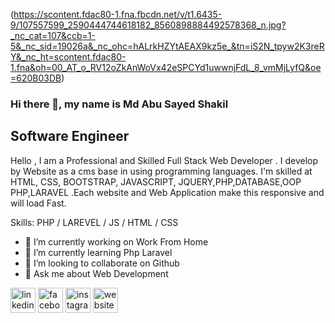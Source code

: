 (https://scontent.fdac80-1.fna.fbcdn.net/v/t1.6435-9/107557599_2590444744618182_8560898884492578368_n.jpg?_nc_cat=107&ccb=1-5&_nc_sid=19026a&_nc_ohc=hALrkHZYtAEAX9kz5e_&tn=iS2N_tpyw2K3reRY&_nc_ht=scontent.fdac80-1.fna&oh=00_AT_o_RV12oZkAnWoVx42eSPCYd1uwwnjFdL_8_vmMjLyfQ&oe=620B03DB)

### Hi there 👋, my name is Md Abu Sayed Shakil
## Software Engineer


Hello , I am a Professional and Skilled Full Stack Web Developer . I develop by Website as a cms base in using programming languages. I'm skilled at HTML, CSS, BOOTSTRAP, JAVASCRIPT, JQUERY,PHP,DATABASE,OOP PHP,LARAVEL .Each website and Web Application make this responsive and will load Fast.

Skills: PHP / LAREVEL / JS / HTML / CSS

- 🔭 I’m currently working on Work From Home 
- 🌱 I’m currently learning Php Laravel 
- 👯 I’m looking to collaborate on Github 
- 💬 Ask me about Web Development 


[<img src='https://cdn.jsdelivr.net/npm/simple-icons@3.0.1/icons/linkedin.svg' alt='linkedin' height='40'>](https://www.linkedin.com/in/shakil-ahmed-567a7b178/)  [<img src='https://cdn.jsdelivr.net/npm/simple-icons@3.0.1/icons/facebook.svg' alt='facebook' height='40'>](https://www.facebook.com/shakilfci)  [<img src='https://cdn.jsdelivr.net/npm/simple-icons@3.0.1/icons/instagram.svg' alt='instagram' height='40'>](https://www.instagram.com/eng.shakil/)  [<img src='https://cdn.jsdelivr.net/npm/simple-icons@3.0.1/icons/icloud.svg' alt='website' height='40'>](https://l.facebook.com/l.php?u=https%3A%2F%2Fshakilahmed41.blogspot.com%2F%3Ffbclid%3DIwAR37maW5ly6xQ4f-wkDCNB2Wa2I4-ZWUF6mBf4BXjtxHEFCdDDDC1Dj_Dl8&h=AT2NCNt3H9P1SklVfRFK5PaEFENRH9-ZY5-0Zfd1_ngiHAv0JTyqk5g-pIewH48zr9_lyycEKYX01PXl3c9zS5OZhvmNcBxWy8w6b2_izmuFz_PFkfjeDrVXqq_lJlGWvSn7Qw)  

